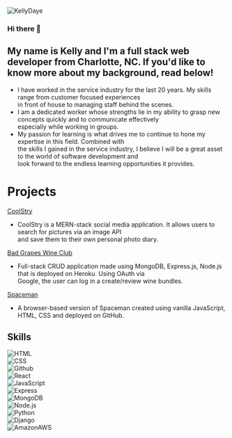 ![KellyDaye](https://i.imgur.com/yE6thOp.png)

### Hi there 👋

## My name is Kelly and I'm a full stack web developer from Charlotte, NC.  If you'd like to know more about my background, read below!

- I have worked in the service industry for the last 20 years. My skills range from customer focused experiences <br>
in front of house to managing staff behind the scenes.
- I am a dedicated worker whose strengths lie in my ability to grasp new concepts quickly and to communicate effectively <br>
especially while working in groups. 
- My passion for learning is what drives me to continue to hone my expertise in this field. Combined with <br>
the skills I gained in the service industry, I believe I will be a great asset to the world of software development and <br> 
look forward to the endless learning opportunities it provides.

# Projects 
[CoolStry](coolstry.herokuapp.com) </br>

- CoolStry is a MERN-stack social media application. It allows users to search for pictures via an image API <br>
and save them to their own personal photo diary. 

[Bad Grapes Wine Club](bad-grapes.herokuapp.com)

- Full-stack CRUD application made using MongoDB, Express.js, Node.js that is deployed on Heroku. Using OAuth via <br>
Google, the user can log in a create/review wine bundles. 
 
[Spaceman](https://kelso-gh.github.io/spaceman/) <br>

- A browser-based version of Spaceman created using vanilla JavaScript, HTML, CSS and deployed on GitHub.

## Skills

![HTML](https://img.shields.io/badge/HTML-239120?style=for-the-badge&logo=html5&logoColor=white)<br>
![CSS](https://img.shields.io/badge/CSS-239120?&style=for-the-badge&logo=css3&logoColor=white)<br>
![Github](https://img.shields.io/badge/GitHub-100000?style=for-the-badge&logo=github&logoColor=white)<br>
![React](https://img.shields.io/badge/React-20232A?style=for-the-badge&logo=react&logoColor=61DAFB)<br>
![JavaScript](https://img.shields.io/badge/JavaScript-F7DF1E?style=for-the-badge&logo=javascript&logoColor=black)<br>
![Express](https://img.shields.io/badge/Express.js-404D59?style=for-the-badge)<br>
![MongoDB](https://img.shields.io/badge/MongoDB-4EA94B?style=for-the-badge&logo=mongodb&logoColor=white)<br>
![Node.js](https://img.shields.io/badge/Node.js-43853D?style=for-the-badge&logo=node.js&logoColor=white)<br>
![Python](https://img.shields.io/badge/Python-14354C?style=for-the-badge&logo=python&logoColor=white)<br>
![Django](https://img.shields.io/badge/Django-092E20?style=for-the-badge&logo=django&logoColor=white)<br>
![AmazonAWS](https://img.shields.io/badge/Amazon_AWS-232F3E?style=for-the-badge&logo=amazon-aws&logoColor=white)
